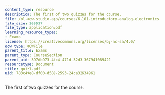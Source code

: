 ```yaml
---
content_type: resource
description: The first of two quizzes for the course.
file: /ol-ocw-studio-app/courses/6-101-introductory-analog-electronics-laboratory-spring-2007/783c49e8df00d589259324ca32634961_quiz1.pdf
file_size: 165537
file_type: application/pdf
learning_resource_types:
- Exams
license: https://creativecommons.org/licenses/by-nc-sa/4.0/
ocw_type: OCWFile
parent_title: Exams
parent_type: CourseSection
parent_uid: 397db973-4fc4-471d-32d3-367941089421
resourcetype: Document
title: quiz1.pdf
uid: 783c49e8-df00-d589-2593-24ca32634961
---
```

The first of two quizzes for the course.